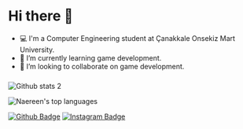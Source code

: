 # Hi there 👋

- 💻 I'm a Computer Engineering student at Çanakkale Onsekiz Mart University.
- 🌱 I’m currently learning game development.
- 👯 I’m looking to collaborate on game development.
###                                                   
###
![Github stats 2](https://github-readme-stats.vercel.app/api?username=Simge333&show_icons=true&theme=radical)

![Naereen's top languages](https://github-readme-stats.vercel.app/api/top-langs/?username=Simge333&theme=blue-green)





[![Github Badge](https://img.shields.io/badge/-Github-000?style=quare&labelColor=000&logo=Github&logoColor=white&link=link)](https://github.com/Simge333) 
[![Instagram Badge](https://img.shields.io/badge/-Instagram-C13584?style=flat-quare&labelColor=C13584&logo=instagram&logoColor=white&link=link)](https://www.instagram.com/kaqlansimgee7/) 
